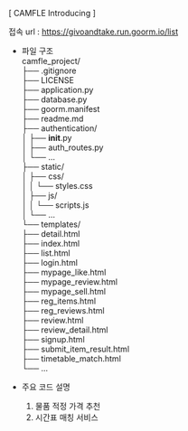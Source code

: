 
[ CAMFLE Introducing ]

접속 url : https://givoandtake.run.goorm.io/list

* 파일 구조<br>
camfle_project/<br>
├── .gitignore<br>
├── LICENSE<br>
├── application.py<br>
├── database.py<br>
├── goorm.manifest<br>
├── readme.md<br>
├── authentication/<br>
│   ├── __init__.py<br>
│   ├── auth_routes.py<br>
│   └── ...<br>
├── static/<br>
│   ├── css/<br>
│   │   └── styles.css<br>
│   ├── js/<br>
│   │   └── scripts.js<br>
│   └── ...<br>
└── templates/<br>
    ├── detail.html<br>
    ├── index.html<br>
    ├── list.html<br>
    ├── login.html<br>
    ├── mypage_like.html<br>
    ├── mypage_review.html<br>
    ├── mypage_sell.html<br>
    ├── reg_items.html<br>
    ├── reg_reviews.html<br>
    ├── review.html<br>
    ├── review_detail.html<br>
    ├── signup.html<br>
    ├── submit_item_result.html<br>
    ├── timetable_match.html<br>
    └── ...<br>

* 주요 코드 설명
   1. 물품 적정 가격 추천
   2. 시간표 매칭 서비스
